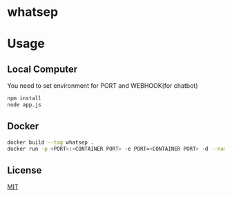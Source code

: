 # whatsep

# Usage

## Local Computer
You need to set environment for PORT and WEBHOOK(for chatbot)

```bash
npm install
node app.js
```

## Docker
```bash
docker build --tag whatsep .
docker run -p <PORT>:<CONTAINER PORT> -e PORT=<CONTAINER PORT> -d --name absen whatsep
```

## License
[MIT](https://choosealicense.com/licenses/mit/)
